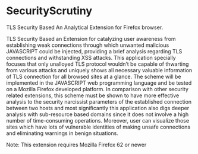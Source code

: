 # SecurityScrutiny

TLS Security Based An Analytical Extension for Firefox browser.

TLS Security Based an Extension for catalyzing user awareness from establishing weak connections through which unwanted malicious JAVASCRIPT could be injected, providing a brief analysis regarding TLS connections and withstanding XSS attacks. This application specially focuses that only unalloyed TLS protocol wouldn’t be capable of thwarting from various attacks and uniquely shows all necessary valuable information of TLS connection for all browsed sites at a glance. The scheme will be implemented in the JAVASCRIPT web programming language and be tested on a Mozilla Firefox developed platform. In comparison with other security related extensions, this scheme must be shown to have more effective analysis to the security narcissist parameters of the established connection between two hosts and most significantly this application also digs deeper analysis with sub-resource based domains since it does not involve a high number of time-consuming operations. Moreover, user can visualize those sites which have lots of vulnerable identities of making unsafe connections and eliminating warnings in benign situations.

Note: This extension requires Mozilla Firefox 62 or newer

